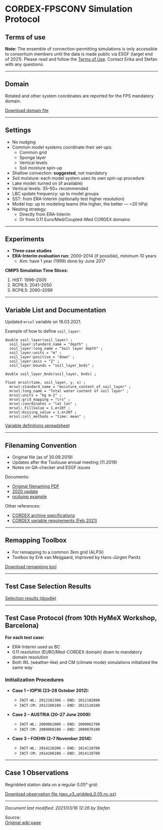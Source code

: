 # CORDEX-FPSCONV Simulation Protocol

## Terms of use

**Note:** The ensemble of convection-permitting simulations is only accessible to consortium members until the data is made public via ESGF (target end of 2021). Please read and follow the [Terms of Use](https://www.hymex.org/cordexfps-convection/wiki/lib/exe/fetch.php?media=fps_convection_terms_of_use.pdf). Contact Erika and Stefan with any questions.

---

## Domain

Rotated and other system coordinates are reported for the FPS mandatory domain.

[Download domain file](https://www.hymex.org/cordexfps-convection/wiki/lib/exe/fetch.php?media=fps_mandatory_model_domain_v02_20161206.pdf)

---

## Settings

- No nudging
- Common model systems coordinate their set-ups:
  - Common grid
  - Sponge layer
  - Vertical levels
  - Soil moisture spin-up
- Shallow convection: **suggested**, not mandatory
- Soil moisture: each model system uses its own spin-up procedure
- Lake model: turned on (if available)
- Vertical levels: 35–50+ recommended
- LBC update frequency: up to model groups
- SST: from ERA-Interim (optionally test higher resolution)
- Model top: up to modeling teams (the higher, the better — ~20 hPa)
- Nesting strategy:
  - Directly from ERA-Interim
  - Or from 0.11 Euro/Med/Coupled-Med CORDEX domains

---

## Experiments

- **Three case studies**
- **ERA-Interim evaluation run:** 2000–2014 (if possible), minimum 10 years
  - Aim: have 1 year (1999) done by June 2017

**CMIP5 Simulation Time Slices:**

1. HIST: 1996–2005  
2. RCP8.5: 2041–2050  
3. RCP8.5: 2090–2099

---

## Variable List and Documentation

Updated `mrsol` variable on 16.03.2021.

Example of how to define `soil_layer`:

```
double soil_layer(soil_layer) ;
  soil_layer:standard_name = "depth" ;
  soil_layer:long_name = "Soil layer depth" ;
  soil_layer:units = "m" ;
  soil_layer:positive = "down" ;
  soil_layer:axis = "Z" ;
  soil_layer:bounds = "soil_layer_bnds" ;

double soil_layer_bnds(soil_layer, bnds) ;

float mrsol(time, soil_layer, y, x) ;
  mrsol:standard_name = "moisture_content_of_soil_layer" ;
  mrsol:long_name = "Total water content of soil layer" ;
  mrsol:units = "kg m-2" ;
  mrsol:grid_mapping = "crs" ;
  mrsol:coordinates = "lat lon" ;
  mrsol:_FillValue = 1.e+20f ;
  mrsol:missing_value = 1.e+20f ;
  mrsol:cell_methods = "time: mean" ;
```

[Variable definitions spreadsheet](https://www.hymex.org/cordexfps-convection/wiki/lib/exe/fetch.php?media=fps_convection_variables_vfinal_2021update.xlsx)

---

## Filenaming Convention

- Original file (as of 30.09.2019)
- Updates after the Toulouse annual meeting (11.2019)
- Notes on QA-checker and ESGF issues

Documents:
- [Original filenaming PDF](https://www.hymex.org/cordexfps-convection/wiki/lib/exe/fetch.php?media=fps_convection_filenanaming.pdf)
- [2020 update](https://www.hymex.org/cordexfps-convection/wiki/lib/exe/fetch.php?media=fps_convection_filenanaming_2020_update.pdf)
- [ncdump example](https://www.hymex.org/cordexfps-convection/wiki/lib/exe/fetch.php?media=ncdump_pr.pdf)

Other references:
- [CORDEX archive specifications](https://www.hymex.org/cordexfps-convection/wiki/lib/exe/fetch.php?media=cordex_archive_specifications.pdf)
- [CORDEX variable requirements (Feb 2021)](https://www.hymex.org/cordexfps-convection/wiki/lib/exe/fetch.php?media=cordex_variables_requirements_table_140221.pdf)

---

## Remapping Toolbox

- For remapping to a common 3km grid (ALP3i)
- Toolbox by Erik van Meijgaard, improved by Hans-Jürgen Panitz

[Download remapping tool](https://www.hymex.org/cordexfps-convection/wiki/lib/exe/fetch.php?media=eur_cordex_remapping_tool.tar)

---

## Test Case Selection Results

[Selection results (doodle)](https://www.hymex.org/cordexfps-convection/wiki/lib/exe/fetch.php?media=doodle-results-case-studies.xls)

---

## Test Case Protocol (from 10th HyMeX Workshop, Barcelona)

**For each test case:**
- ERA-Interim used as BC
- 0.11 resolution (EURO/Med-CORDEX domain) down to mandatory domain resolution
- Both WL (weather-like) and CM (climate mode) simulations initialized the same way

### Initialization Procedures

- **Case 1 – IOP16 (23–28 October 2012):**  
  - `INIT-WL: 2012102300 – END: 2012102800`  
  - `INIT-CM: 2012100100 – END: 2012110100`  

- **Case 2 – AUSTRIA (20–27 June 2009):**  
  - `INIT-WL: 2009062000 – END: 2009062700`  
  - `INIT-CM: 2009060100 – END: 2009070100`  

- **Case 3 – FOEHN (2–7 November 2014):**  
  - `INIT-WL: 2014110200 – END: 2014110700`  
  - `INIT-CM: 2014100100 – END: 2014110700`  

---

## Case 1 Observations

Regridded station data on a regular 0.05° grid:

[Download observation file (geo_v3_gridded_0.05.nc.gz)](https://www.hymex.org/cordexfps-convection/wiki/lib/exe/fetch.php?media=geo_v3_gridded_0.05.nc.gz)

---

*Document last modified: 2021/03/16 12:26 by Stefan*

Source:  
[Original wiki page](https://www.hymex.org/cordexfps-convection/wiki/doku.php?id=protocol)
